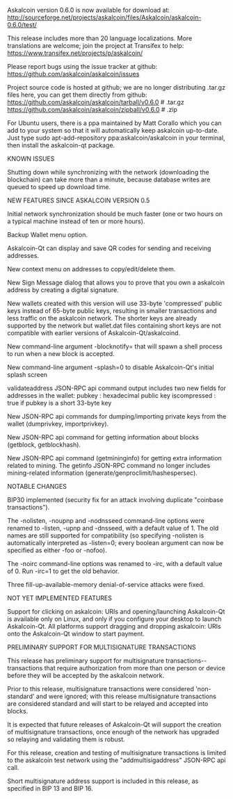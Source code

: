 Askalcoin version 0.6.0 is now available for download at:
http://sourceforge.net/projects/askalcoin/files/Askalcoin/askalcoin-0.6.0/test/

This release includes more than 20 language localizations.
More translations are welcome; join the
project at Transifex to help:
https://www.transifex.net/projects/p/askalcoin/

Please report bugs using the issue tracker at github:
https://github.com/askalcoin/askalcoin/issues

Project source code is hosted at github; we are no longer
distributing .tar.gz files here, you can get them
directly from github:
https://github.com/askalcoin/askalcoin/tarball/v0.6.0  # .tar.gz
https://github.com/askalcoin/askalcoin/zipball/v0.6.0  # .zip

For Ubuntu users, there is a ppa maintained by Matt Corallo which
you can add to your system so that it will automatically keep
askalcoin up-to-date.  Just type
sudo apt-add-repository ppa:askalcoin/askalcoin
in your terminal, then install the askalcoin-qt package.


KNOWN ISSUES

Shutting down while synchronizing with the network
(downloading the blockchain) can take more than a minute,
because database writes are queued to speed up download
time.


NEW FEATURES SINCE ASKALCOIN VERSION 0.5

Initial network synchronization should be much faster
(one or two hours on a typical machine instead of ten or more
hours).

Backup Wallet menu option.

Askalcoin-Qt can display and save QR codes for sending
and receiving addresses.

New context menu on addresses to copy/edit/delete them.

New Sign Message dialog that allows you to prove that you
own a askalcoin address by creating a digital
signature.

New wallets created with this version will
use 33-byte 'compressed' public keys instead of
65-byte public keys, resulting in smaller
transactions and less traffic on the askalcoin
network. The shorter keys are already supported
by the network but wallet.dat files containing
short keys are not compatible with earlier
versions of Askalcoin-Qt/askalcoind.

New command-line argument -blocknotify=<command>
that will spawn a shell process to run <command> 
when a new block is accepted.

New command-line argument -splash=0 to disable
Askalcoin-Qt's initial splash screen

validateaddress JSON-RPC api command output includes
two new fields for addresses in the wallet:
pubkey : hexadecimal public key
iscompressed : true if pubkey is a short 33-byte key

New JSON-RPC api commands for dumping/importing
private keys from the wallet (dumprivkey, importprivkey).

New JSON-RPC api command for getting information about
blocks (getblock, getblockhash).

New JSON-RPC api command (getmininginfo) for getting
extra information related to mining. The getinfo
JSON-RPC command no longer includes mining-related
information (generate/genproclimit/hashespersec).



NOTABLE CHANGES

BIP30 implemented (security fix for an attack involving
duplicate "coinbase transactions").

The -nolisten, -noupnp and -nodnsseed command-line
options were renamed to -listen, -upnp and -dnsseed,
with a default value of 1. The old names are still
supported for compatibility (so specifying -nolisten
is automatically interpreted as -listen=0; every
boolean argument can now be specified as either
-foo or -nofoo).

The -noirc command-line options was renamed to
-irc, with a default value of 0. Run -irc=1 to
get the old behavior.

Three fill-up-available-memory denial-of-service
attacks were fixed.


NOT YET IMPLEMENTED FEATURES

Support for clicking on askalcoin: URIs and
opening/launching Askalcoin-Qt is available only on Linux,
and only if you configure your desktop to launch
Askalcoin-Qt. All platforms support dragging and dropping
askalcoin: URIs onto the Askalcoin-Qt window to start
payment.


PRELIMINARY SUPPORT FOR MULTISIGNATURE TRANSACTIONS

This release has preliminary support for multisignature
transactions-- transactions that require authorization
from more than one person or device before they
will be accepted by the askalcoin network.

Prior to this release, multisignature transactions
were considered 'non-standard' and were ignored;
with this release multisignature transactions are
considered standard and will start to be relayed
and accepted into blocks.

It is expected that future releases of Askalcoin-Qt
will support the creation of multisignature transactions,
once enough of the network has upgraded so relaying
and validating them is robust.

For this release, creation and testing of multisignature
transactions is limited to the askalcoin test network using
the "addmultisigaddress" JSON-RPC api call.

Short multisignature address support is included in this
release, as specified in BIP 13 and BIP 16.
